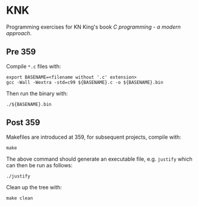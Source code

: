 # KNK

Programming exercises for KN King's book _C programming - a modern approach_.

## Pre 359

Compile `*.c` files with:

```shell
export BASENAME=<filename without '.c' extension>
gcc -Wall -Wextra -std=c99 ${BASENAME}.c -o ${BASENAME}.bin
```

Then run the binary with:

```shell
./${BASENAME}.bin
```

## Post 359

Makefiles are introduced at 359, for subsequent projects, compile with:

```shell
make
```
The above command should generate an executable file, e.g. `justify` which can then be run as follows:

```shell
./justify
```

Clean up the tree with:

```shell
make clean
```
